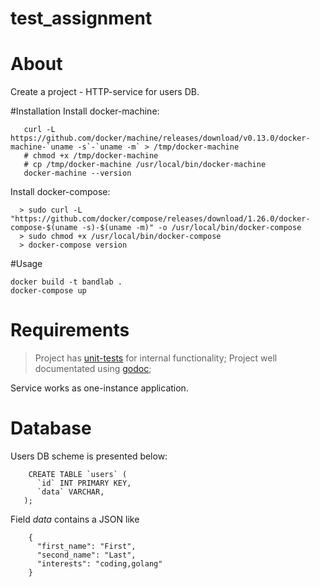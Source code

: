 # test_assignment

# About
Create a project - HTTP-service for users DB.

#Installation
Install docker-machine:
```
   curl -L https://github.com/docker/machine/releases/download/v0.13.0/docker-machine-`uname -s`-`uname -m` > /tmp/docker-machine
   # chmod +x /tmp/docker-machine
   # cp /tmp/docker-machine /usr/local/bin/docker-machine
   docker-machine --version
```
Install docker-compose:
```
  > sudo curl -L "https://github.com/docker/compose/releases/download/1.26.0/docker-compose-$(uname -s)-$(uname -m)" -o /usr/local/bin/docker-compose
  > sudo chmod +x /usr/local/bin/docker-compose
  > docker-compose version
```
  
#Usage
```
docker build -t bandlab .
docker-compose up
```

# Requirements
> Project has [unit-tests](https://golang.org/doc/tutorial/add-a-test) for internal functionality;
> Project well documentated using [godoc](https://blog.golang.org/godoc);

Service works as one-instance application.

# Database
Users DB scheme is presented below:
```
    CREATE TABLE `users` (
      `id` INT PRIMARY KEY,
      `data` VARCHAR,
   );
```
Field _data_ contains a JSON like
```
    {
      "first_name": "First",
      "second_name": "Last",
      "interests": "coding,golang"
    }
```
